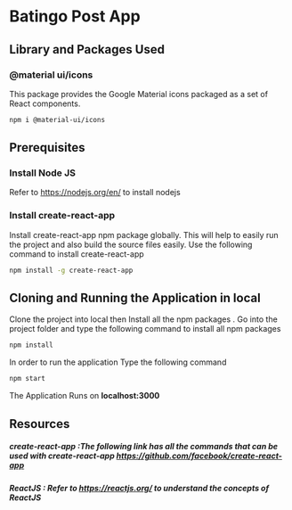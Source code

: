 # Batingo Post App
## Library and Packages Used
### @material ui/icons
This package provides the Google Material icons packaged as a set of React components.
```bash
npm i @material-ui/icons
```

## Prerequisites
### Install Node JS
Refer to https://nodejs.org/en/ to install nodejs 
### Install create-react-app 
Install create-react-app npm package globally. This will help to easily run the project and also build the source files easily. Use the following command to install create-react-app 
```bash
npm install -g create-react-app
```
## Cloning and Running the Application in local 
Clone the project into local then 
Install all the npm packages . Go into the project folder and type the following command to install all npm packages
```bash
npm install
``` 
In order to run the application Type the following command 
```bash
npm start 
``` 
The Application Runs on   **localhost:3000** 
 ## Resources 
 ##### **create-react-app** :The following link has all the commands that can be used with create-react-app https://github.com/facebook/create-react-app 
 ##### **ReactJS** : Refer to https://reactjs.org/ to understand the concepts of ReactJS 
 
